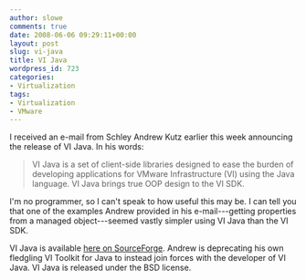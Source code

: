 ```yaml
---
author: slowe
comments: true
date: 2008-06-06 09:29:11+00:00
layout: post
slug: vi-java
title: VI Java
wordpress_id: 723
categories:
- Virtualization
tags:
- Virtualization
- VMware
---
```


I received an e-mail from Schley Andrew Kutz earlier this week announcing the release of VI Java. In his words:

>VI Java is a set of client-side libraries designed to ease the burden of developing applications for VMware Infrastructure (VI) using the Java language. VI Java brings true OOP design to the VI SDK.

I'm no programmer, so I can't speak to how useful this may be. I can tell you that one of the examples Andrew provided in his e-mail---getting properties from a managed object---seemed vastly simpler using VI Java than the VI SDK.

VI Java is available [here on SourceForge](http://vijava.sf.net/). Andrew is deprecating his own fledgling VI Toolkit for Java to instead join forces with the developer of VI Java. VI Java is released under the BSD license.
